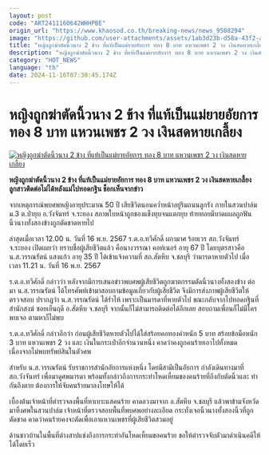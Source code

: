 ```yaml
---
layout: post
code: "ART2411160642WHHPBE"
origin_url: "https://www.khaosod.co.th/breaking-news/news_9508294"
image: "https://github.com/user-attachments/assets/1ab3d23b-d58a-43f2-a3fb-a4aa037cecab"
title: "หญิงถูกฆ่าตัดนิ้วนาง 2 ข้าง ที่แท้เป็นแม่ยายอัยการ ทอง 8 บาท แหวนเพชร 2 วง เงินสดหายเกลี้ยง"
description: "หญิงถูกฆ่าตัดนิ้วนาง 2 ข้าง ที่แท้เป็นแม่ยายอัยการ ทอง 8 บาท แหวนเพชร 2 วง เงินสดหายเกลี้ยง ลูกสาวติดต่อไม่ได้หลังแม่ไปทอดกฐิน ช็อกเห็นจากข่าว"
category: "HOT_NEWS"
language: "th"
date: 2024-11-16T07:30:45.174Z
---
```


# หญิงถูกฆ่าตัดนิ้วนาง 2 ข้าง ที่แท้เป็นแม่ยายอัยการ ทอง 8 บาท แหวนเพชร 2 วง เงินสดหายเกลี้ยง

[![หญิงถูกฆ่าตัดนิ้วนาง 2 ข้าง ที่แท้เป็นแม่ยายอัยการ ทอง 8 บาท แหวนเพชร 2 วง เงินสดหายเกลี้ยง](https://www.khaosod.co.th/wpapp/uploads/2024/11/kill-5.jpg "หญิงถูกฆ่าตัดนิ้วนาง 2 ข้าง ที่แท้เป็นแม่ยายอัยการ ทอง 8 บาท แหวนเพชร 2 วง เงินสดหายเกลี้ยง")](https://www.khaosod.co.th/wpapp/uploads/2024/11/kill-5.jpg)

**หญิงถูกฆ่าตัดนิ้วนาง 2 ข้าง ที่แท้เป็นแม่ยายอัยการ ทอง 8 บาท แหวนเพชร 2 วง เงินสดหายเกลี้ยง ลูกสาวติดต่อไม่ได้หลังแม่ไปทอดกฐิน ช็อกเห็นจากข่าว**

จากเหตุการณ์พบศพหญิงอายุประมาณ 50 ปี เสียชีวิตนอนคว่ำหน้าอยู่ริมถนนลูกรัง ภายในสวนปาล์ม ม.3 ต.ป่ายุบ อ.วังจันทร์ จ.ระยอง สภาพใบหน้าถูกของแข็งทุบจนแตกยุบ ท้ายทอยมีบาดแผลถูกฟัน นิ้วนางทั้งสองข้างถูกตัดขาดหายไป

ล่าสุดเมื่อเวลา 12.00 น. วันที่ 16 พ.ย. 2567 ร.ต.อ.ทวีศักดิ์ ผกามาศ ร้อยเวร สภ.วังจันทร์ จ.ระยอง เปิดเผยว่า ทราบชื่อผู้เสียชีวิตแล้ว คือนางวรรณา คอท์เนอร์ อายุ 67 ปี โดยบุตรสาวคือ น.ส.วรรณรัตน์ แสงแก้ว อายุ 35 ปี ได้เข้าแจ้งความที่ สภ.สัตหีบ จ.ชลบุรี ว่ามารดาหายตัวไป เมื่อเวลา 11.21 น. วันที่ 16 พ.ย. 2567

ร.ต.อ.ทวีศักดิ์ กล่าวว่า หลังจากมีการเสนอข่าวพบศพผู้เสียชีวิตถูกฆาตกรรมตัดนิ้วนางทั้งสองข้าง ต่อมา น.ส.วรรณรัตน์ ได้โทรศัพท์เข้ามาสอบถามข้อมูลเกี่ยวกับผู้เสียชีวิต จึงมีการส่งภาพผู้เสียชีวิตให้ตรวจสอบ ปรากฏว่า น.ส.วรรณรัตน์ ได้ร่ำไห้ เพราะเป็นมารดาที่หายตัวไป ขณะกลับจากไปทอดกฐินที่สำนักสงฆ์ ซอยเย็นฤดี อ.สัตหีบ จ.ชลบุรี จากนั้นก็ไม่สามารถติดต่อได้อีกเลย สอบถามเพื่อนก็ไม่มีใครพบเจอ ตามหาก็ไม่พบ

ร.ต.อ.ทวีศักดิ์ กล่าวอีกว่า ก่อนผู้เสียชีวิตหายตัวไปได้ใส่สร้อยคอทองคำหนัก 5 บาท สร้อยข้อมือหนัก 3 บาท แหวนเพชร 2 วง และ เงินในกระเป๋าอีกจำนวนหนึ่ง คาดว่าคงถูกคนร้ายเอาไปทั้งหมด เนื่องจากไม่พบทรัพย์สินในตัวศพ

สำหรับ น.ส.วรรณรัตน์ รับราชการสำนักอัยการแห่งหนึ่ง โดยมีสามีเป็นอัยการ กำลังเดินทางมาที่ สภ.วังจันทร์ เพื่อมาดูศพมารดา พร้อมทั้งกล่าวถึงการกระทำโหดเหี้ยมของคนร้ายที่ถึงกับตัดนิ้วและ ทำกันถึงตาย ต้องการให้จับคนร้ายมาลงโทษให้ได้

เบื้องต้นเจ้าหน้าที่ตำรวจลงพื้นที่หาเบาะแสคนร้าย คาดลวงมาจาก อ.สัตหีบ จ.ชลบุรี แล้วพาข้ามจังหวัดมาทิ้งศพในสวนปาล์ม เจ้าหน้าที่ตรวจสอบพื้นที่พบศพอย่างละเอียด กระทั่งเจอนิ้วนางทั้งสองนิ้วที่ถูกตัดขาด คาดว่าคนร้ายคงจะตัดเพื่อเอาแหวนเพชรที่ผู้เสียชีวิตสวมอยู่

ด้านชาวบ้านในพื้นที่ต่างสาปแช่งถึงการกระทำอันโหดเหี้ยมขอคนร้าย ขอให้ตำรวจจับตัวมาดำเนินคดีให้ได้โดยเร็ว